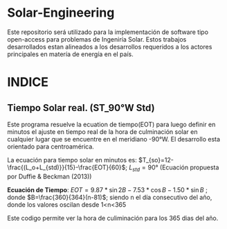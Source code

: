 # Solar-Engineering
Este repositorio será utilizado para la implementación de software tipo open-access para problemas de Ingeniría Solar. Estos trabajos desarrollados estan alineados a los desarrollos requeridos a los actores principales en matería de energía en el país. 

# INDICE
## Tiempo Solar real. (ST_90°W Std)
Este programa resuelve la ecuation de tiempo(EOT) para luego definir en minutos el ajuste en tiempo real de la hora de culminación solar en cualquier lugar que se encuentre en el meridiano -90°W. El desarrollo esta orientado para centroamérica. 

La ecuación para tiempo solar en minutos es: 
$T_{so}=12-\frac{(L_o+L_{std)}}{15}-\frac{EOT}{60}$; $L_{std}=90°$  (Ecuación propuesta por Duffie & Beckman (2013))

**Ecuación de Tiempo**: 
$EOT= 9.87*\sin{2B}-7.53*\cos{B}-1.50*\sin{B}$ ; donde $B=\frac{360}{364}(n-81)$; siendo n el día consecutivo del año, donde los valores oscilan desde 1<n<365

Este codigo permite ver la hora de culiminación para los 365 dias del año.

